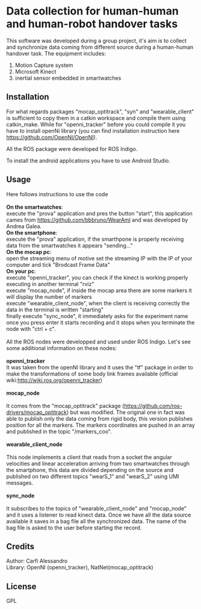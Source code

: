 # Data collection for human-human and human-robot handover tasks

This software was developed during a group project, it's aim is to collect and synchronize data coming from different source during a human-human handover task. The equipment includes:

1. Motion Capture system
2. Microsoft Kinect
3. inertial sensor embedded in smartwatches

## Installation

For what regards packages "mocap_optitrack", "syn" and "wearable_client" is sufficient to copy them in a catkin workspace and compile them using catkin_make. While for "openni_tracker" before you could compile it you have to install openNi library (you can find installation instruction here https://github.com/OpenNI/OpenNI).

All the ROS package were developed for ROS Indigo.

To install the android applications you have to use Android Studio.
## Usage
Here follows instructions to use the code <br><br>
<b>On the smartwatches</b>:<br>
execute the "prova" application and pres the button "start", this application cames from https://github.com/bbbruno/WearAmI and was developed by Andrea Galea.<br>
<b>On the smartphone</b>:<br>
execute the "prova" application, if the smarthpone is properly receiving data from the smartwatches it appears "sending..."<br>
<b>On the mocap pc</b>:<br>
  open the streaming menu of motive set the streaming IP with the IP of your computer and tick "Brodcast Frame Data"<br> 
<b>On your pc</b>:<br>
  execute "openni_tracker", you can check if the kinect is working properly executing in another terminal "rviz"<br>
  execute "mocap_node", if inside the mocap area there are some markers it will display the number of markers<br>
  execute "wearable_client_node", when the client is receiving correctly the data in the terminal is written "starting" <br>
  finally execute "sync_node", it immediately asks for the experiment name once you press enter it starts recording and it stops   when you terminate the node with "ctrl + c".<br><br>
All the ROS nodes were developped and used under ROS Indigo. Let's see some additional information on these nodes:<br><br>
<b>openni_tracker</b><br>
It was taken from the openNI library and it uses the "tf" package in order to make the transformations of some body link frames available (official wiki:http://wiki.ros.org/openni_tracker)<br><br>
<b>mocap_node</b><br><br>
It comes from the "mocap_optitrack" package (https://github.com/ros-drivers/mocap_optitrack) but was modified. The original one in fact was able to publish only the data coming from rigid body, this version publishes position for all the markers. The markers coordinates are pushed in an array and published in the topic "/markers_coo".<br><br>
<b>wearable_client_node</b><br><br>
This node implements a client that reads from a socket the angular velocities and linear acceleration arriving from two smartwatches through the smartphone, this data are divided depending on the source and published on two different topics "wearS_1" and "wearS_2" using UMI messages.<br><br>
<b>sync_node</b><br><br>
It subscribes to the topics of "wearable_client_node" and "mocap_node" and it uses a listener to read kinect data. Once we have all the data source available it saves in a bag file all the synchronized data. The name of the bag file is asked to the user before starting the record.



## Credits

Author: Carfì Alessandro<br>
Library: OpenNI (openni_tracker), NatNet(mocap_optitrack)
## License

GPL



